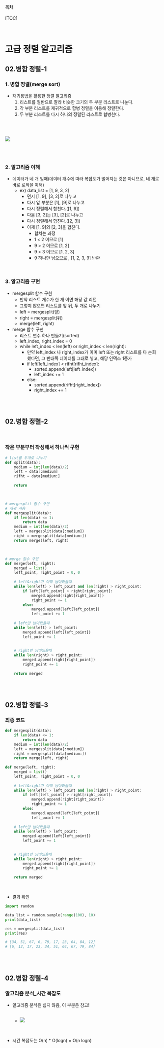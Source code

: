 #### 목차

[TOC]

<br/>

# 고급 정렬 알고리즘

## 02.병합 정렬-1

### 1. 병합 정렬(merge sort)

- 재귀용법을 활용한 정렬 알고리즘
  1. 리스트를 절반으로 잘라 비슷한 크기의 두 부분 리스트로 나눈다.
  2. 각 부분 리스트를 재귀적으로 합병 정렬을 이용해 정렬한다.
  3. 두 부분 리스트를 다시 하나의 정렬된 리스트로 합병한다.



<br/>

<br/>

![](./img/Merge-sort.gif)

<br/>



<br/>

### 2. 알고리즘 이해

- 데이터가 네 개 일때(데이터 개수에 따라 복잡도가 떨어지는 것은 아니므로, 네 개로 바로 로직을 이해)
  - ex) data_list = [1, 9, 3, 2]
    - 먼저 [1, 9], [3, 2]로 나누고
    - 다시 앞 부분은 [1], [9]로 나누고
    - 다시 정렬해서 합친다.([1, 9])
    - 다음 [3, 2]는 [3], [2]로 나누고
    - 다시 정렬해서 합친다.([2, 3])
    - 이제 [1, 9]와 [2, 3]을 합친다.
      - 합치는 과정
      - 1 < 2 이므로 [1]
      - 9 > 2 이므로 [1, 2]
      - 9 > 3 이므로 [1, 2, 3]
      - 9 하나만 남으므로 , [1, 2, 3, 9] 반환



<br/>

### 3. 알고리즘 구현

- mergesplit 함수 구현
  - 만약 리스트 개수가 한 개 이면 해당 값 리턴
  - 그렇지 않으면 리스트를 앞 뒤, 두 개로 나누기
  - left = mergesplit(앞)
  - right = mergesplit(뒤)
  - merge(left, right)
- merge 함수 구현
  - 리스트 변수 하나 만들기(sorted)
  - left_index, right_index = 0
  - while left_index < len(left) or right_index < len(right):
    - 만약 left_index 나 right_index가 이미 left 또는 right 리스트를 다 순회했다면, 그 반대쪽 데이터를 그대로 넣고, 해당 인덱스 1증가
    - if left[left_index] < rifht[rifht_index]:
      - sorted.append(left[left_index])
      - left_index += 1
    - else:
      - sorted.append(rifht[right_index])
      - right_index += 1





<br/>

<br/>

## 02.병합 정렬-2

<br/>

### 작은 부분부터 작성해서 하나씩 구현

```python
# list를 두개로 나누기
def split(data):
    medium = int(len(data)/2)
    left = data[:medium]
    rifht = data[medium:]
    
    return
```

<br/>

```python
# mergesplit 함수 구현
# 재귀 사용
def mergesplit(data):
    if len(data) <= 1:
        return data
    medium = int(len(data)/2)
    left = mergesplit(data[:medium])
    right = mergesplit(data[medium:])
    return merge(left, right)
```

<br/>

```python
# merge 함수 구현
def merge(left, right):
    merged = list()
    left_point, right_point = 0, 0
    
    # left&right가 아직 남아있을때
    while len(left) > left_point and len(right) > right_point:
        if left[left_point] > right[right_point]:
            merged.append(right[right_point])
            right_point += 1
        else:
            merged.append(left[left_point])
            left_point += 1
        
    # left만 남아있을때
    while len(left) > left_point:
        merged.append(left[left_point])
        left_point += 1
    
    
    # right만 남아있을때
    while len(right) > right_point:
        merged.append(right[right_point])
        right_point += 1
        
    return merged
```





<br/>

<br/>

## 02.병합 정렬-3

### 최종 코드

```python
def mergesplit(data):
    if len(data) <= 1:
        return data
    medium = int(len(data)/2)
    left = mergesplit(data[:medium])
    right = mergesplit(data[medium:])
    return merge(left, right)
    
def merge(left, right):
    merged = list()
    left_point, right_point = 0, 0
    
    # left&right가 아직 남아있을때
    while len(left) > left_point and len(right) > right_point:
        if left[left_point] > right[right_point]:
            merged.append(right[right_point])
            right_point += 1
        else:
            merged.append(left[left_point])
            left_point += 1
        
    # left만 남아있을때
    while len(left) > left_point:
        merged.append(left[left_point])
        left_point += 1
    
    
    # right만 남아있을때
    while len(right) > right_point:
        merged.append(right[right_point])
        right_point += 1
        
    return merged
```



<br/>

- 결과 확인

```python
import random

data_list = random.sample(range(100), 10)
print(data_list)

res = mergesplit(data_list)
print(res)

# [34, 51, 67, 6, 79, 17, 23, 64, 84, 12]
# [6, 12, 17, 23, 34, 51, 64, 67, 79, 84]
```





<br/>

<br/>

## 02.병합 정렬-4

### 알고리즘 분석_시간 복잡도

- 알고리즘 분석은 쉽지 않음, 이 부분은 참고!

  <br/>

  - ![](./img/merge-sort-time.png)





<br/>

- 시간 복잡도는 O(n) * O(logn) = O(n logn)









<br/>

<br/>



